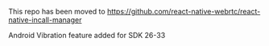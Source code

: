 This repo has been moved to <https://github.com/react-native-webrtc/react-native-incall-manager>

Android Vibration feature added for SDK 26-33
